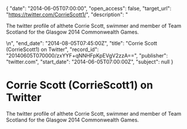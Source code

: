 {
  "date": "2014-06-05T07:00:00", 
  "open_access": false, 
  "target_url": "https://twitter.com/CorrieScott1/", 
  "description": "<p>The twitter profile of althete Corrie Scott, swimmer and member of Team Scotland for the Glasgow 2014 Commonwealth Games.</p>\n", 
  "end_date": "2014-08-05T07:45:00Z", 
  "title": "Corrie Scott (CorrieScott1) on Twitter", 
  "record_id": "20140605T070000/zxYYF+qNNHFpKpEVgV2zzA==", 
  "publisher": "twitter.com", 
  "start_date": "2014-06-05T07:00:00Z", 
  "subject": null
}

# Corrie Scott (CorrieScott1) on Twitter

<p>The twitter profile of althete Corrie Scott, swimmer and member of Team Scotland for the Glasgow 2014 Commonwealth Games.</p>
